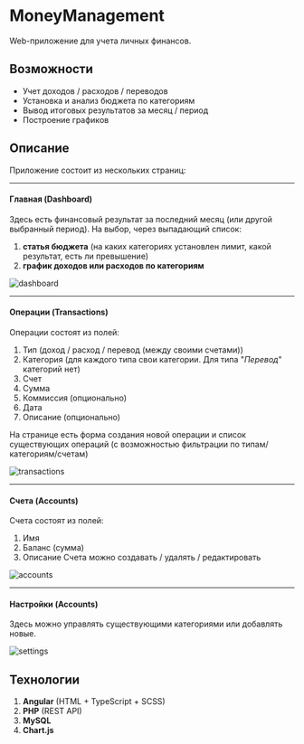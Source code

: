 # MoneyManagement

Web-приложение для учета личных финансов. 

## Возможности
- Учет доходов / расходов / переводов
- Установка и анализ бюджета по категориям
- Вывод итоговых результатов за месяц / период
- Построение графиков

## Описание
Приложение состоит из нескольких страниц:

********

#### Главная (Dashboard)
Здесь есть финансовый результат за последний месяц (или другой выбранный период). На выбор, через выпадающий список:
1. **статья бюджета** (на каких категориях установлен лимит, какой результат, есть ли превышение)
2. **график доходов или расходов по категориям**

![dashboard](/previews/dashboard.png)

********

#### Операции (Transactions)
Операции состоят из полей:
1. Тип (доход / расход / перевод (между своими счетами))
2. Категория (для каждого типа свои категории. Для типа "_Перевод_" категорий нет)
3. Счет
4. Сумма
5. Коммиссия (опционально)
6. Дата
7. Описание (опционально)

На странице есть форма создания новой операции и список существующих операций (с возможностью фильтрации по типам/категориям/счетам)  

![transactions](/previews/transactions.png)

********

#### Счета (Accounts)
Счета состоят из полей:
1. Имя
2. Баланс (сумма)
3. Описание
Счета можно создавать / удалять / редактировать

![accounts](/previews/accounts.png)

********

#### Настройки (Accounts)
Здесь можно управлять существующими категориями или добавлять новые.

![settings](/previews/settings.png)


## Технологии
1. **Angular** (HTML + TypeScript + SCSS)
2. **PHP** (REST API)
3. **MySQL**
4. **Chart.js**
